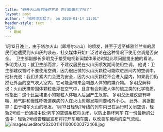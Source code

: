 ```yaml
---
title: "避开火山灰的操作方法 你们都做对了吗？"
layout: post
author: "「鸨鸨你太猛了」 on 2020-01-14 11:01"
header-style: text
tags:
  - 新闻
---
```


1月12日晚上，由于塔尔火山（即塔尔火山）的喷发，甚至于远至蜂雅丝兰省的居民们也遭受到火山灰的袭击，社交媒体开始广泛讨论在这种情况下使用空调是否安全。&nbsp;
卫生部副部长多明戈于接受电视新闻媒体采访时就此项问题提出他的看法。
多明戈认为：就卫生部而言，不建议居民在火山灰喷发期间使用空调。
他说：卫生部建议暂时不要使用空调，因为很细微的火山灰颗粒可能吹进房间内的空调中。
他补充说：我们关紧大门会更为安全，因为火山灰颗粒不会进入屋内，如果我们仍然让外面的空气吹入室内，它可能会带来会刺激人体的的媒介物。
多明戈解释说：火山灰携带固体颗粒悬浮在空气中，且含有会刺激人体的硫之类的化学物质。
他指出：这个比尘埃更小的颗粒人体吸入后回产生危害。
多明戈还建议患有哮喘、肺气肿和慢性呼吸道疾病的人在火山灰爆发期间要格外小心。
此外，另据报导：由于塔尔火山的喷发，1月13日轻轨2号线的列车内已在运行时关闭空调，轻轨2号线一份通报中说:列车的空调系统将关闭，以防止损坏列车
在一份最新的公告中：轻轨2号线管理层宣布将打开车厢车窗，以改善车厢内的空气流动。
<img src="http://images.feileyuan.com/images/ueditor/2020011411000000372468.jpg" title="/images/ueditor/2020011411000000372468.jpg" alt="/images/ueditor/2020011411000000372468.jpg">
<input type="hidden" value="菲乐园提供">

